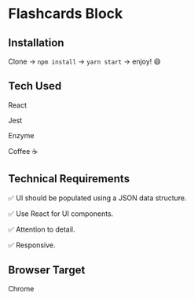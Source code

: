 # Flashcards Block

## Installation

Clone -> `npm install` -> `yarn start` -> enjoy! 😄

## Tech Used

React

Jest

Enzyme

Coffee ☕️

## Technical Requirements

✅ UI should be populated using a JSON data structure.

✅ Use React for UI components.

✅ Attention to detail.

✅ Responsive.

## Browser Target

Chrome
